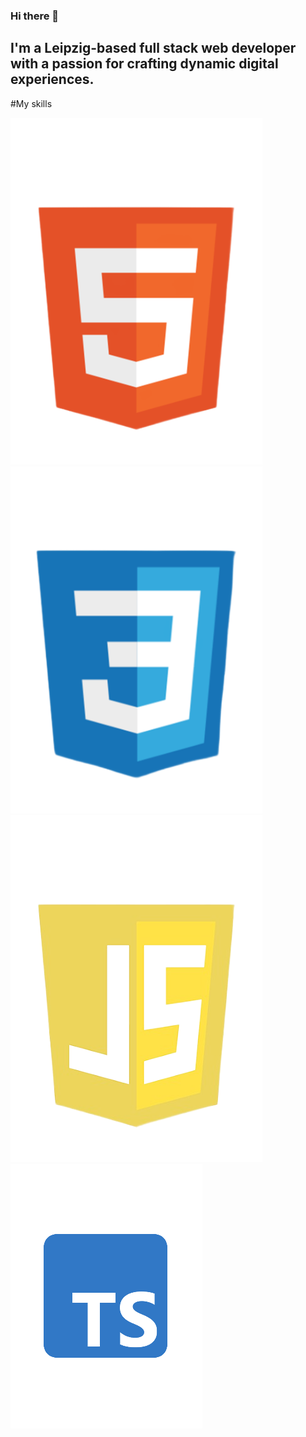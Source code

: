 ### Hi there 👋

## I'm a Leipzig-based full stack web developer with a passion for crafting dynamic digital experiences.

#My skills


![HTML5](https://github.com/William8421/William8421.github.io/blob/main/src/images/skills-logos/html.png?raw=true|width=50X50)
![CSS3](https://github.com/William8421/William8421.github.io/blob/main/src/images/skills-logos/css.png?raw=true)
![Javascript](https://github.com/William8421/William8421.github.io/blob/main/src/images/skills-logos/javascript.png?raw=true)
![Typescript](https://github.com/William8421/William8421.github.io/blob/main/src/images/skills-logos/ts-logo-512.png?raw=true)
<!--
**William8421/William8421** is a ✨ _special_ ✨ repository because its `README.md` (this file) appears on your GitHub profile.

Here are some ideas to get you started:

- 🔭 I’m currently working on ...
- 🌱 I’m currently learning ...
- 👯 I’m looking to collaborate on ...
- 🤔 I’m looking for help with ...
- 💬 Ask me about ...
- 📫 How to reach me: ...
- 😄 Pronouns: ...
- ⚡ Fun fact: ...
-->
